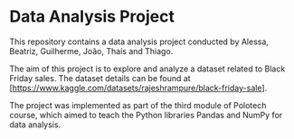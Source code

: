 # Data Analysis Project

This repository contains a data analysis project conducted by Alessa, Beatriz, Guilherme, João, Thaís and Thiago. 

The aim of this project is to explore and analyze a dataset related to Black Friday sales. The dataset details can be found at [https://www.kaggle.com/datasets/rajeshrampure/black-friday-sale].

The project was implemented as part of the third module of Polotech course, which aimed to teach the Python libraries Pandas and NumPy for data analysis.
